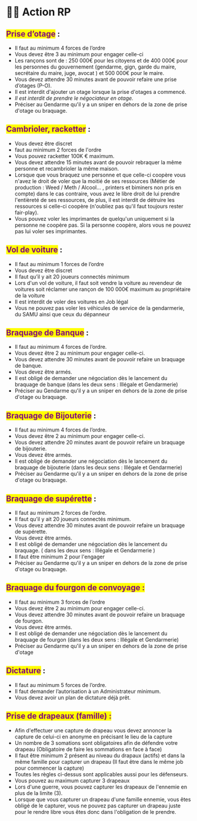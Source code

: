 # 👨‍🌾 Action RP

## <mark style="color:purple;">**Prise d’otage**</mark>**&#x20;:**

* Il faut au minimum 4 forces de l’ordre
* Vous devez être 3 au minimum pour engager celle-ci
* Les rançons sont de : 250 000€ pour les citoyens et de 400 000€ pour les personnes du gouvernement (gendarme, gign, garde du maire, secrétaire du maire, juge, avocat ) et 500 000€ pour le maire.
* Vous devez attendre 30 minutes avant de pouvoir refaire une prise d’otages (P-O).
* Il est interdit d'ajouter un otage lorsque la prise d'otages a commencé.
* _Il est interdit de prendre le négociateur en otage._
* Préciser au Gendarme qu'il y a un sniper en dehors de la zone de prise d'otage ou braquage.

## <mark style="color:purple;">Cambrioler, racketter</mark> :

* Vous devez être discret
* faut au minimum 2 forces de l'ordre
* Vous pouvez racketter 100K € maximum.
* Vous devez attendre 15 minutes avant de pouvoir rebraquer la même personne et recambrioler la même maison.
* Lorsque que vous braquez une personne et que celle-ci coopère vous n'avez le droit de voler que la moitié de ses ressources (Métier de production : Weed / Meth / Alcool... , printers et biminers non pris en compte) dans le cas contraire, vous avez le libre droit de lui prendre l'entièreté de ses ressources, de plus, il est interdit de détruire les ressources si celle-ci coopère (n'oubliez pas qu'il faut toujours rester fair-play).
*   Vous pouvez voler les imprimantes de quelqu'un uniquement si la personne ne coopère pas. Si la personne coopère, alors vous ne pouvez pas lui voler ses imprimantes.



## <mark style="color:purple;">Vol de voiture</mark> :

* Il faut au minimum 1 forces de l’ordre
* Vous devez être discret
* Il faut qu’il y ait 20 joueurs connectés minimum
* Lors d'un vol de voiture, il faut soit vendre la voiture au revendeur de voitures soit réclamer une rançon de 100 000€ maximum au propriétaire de la voiture
* Il est interdit de voler des voitures en Job légal
* Vous ne pouvez pas voler les véhicules de service de la gendarmerie, du SAMU ainsi que ceux du dépanneur

## <mark style="color:purple;">Braquage de Banque</mark> :

* Il faut au minimum 4 forces de l’ordre.
* Vous devez être 2 au minimum pour engager celle-ci.
* Vous devez attendre 30 minutes avant de pouvoir refaire un braquage de banque.
* Vous devez être armés.
* Il est obligé de demander une négociation dès le lancement du braquage de banque (dans les deux sens : Illégale et Gendarmerie)
* Préciser au Gendarme qu'il y a un sniper en dehors de la zone de prise d'otage ou braquage.

## <mark style="color:purple;">Braquage de Bijouterie</mark> :

* Il faut au minimum 4 forces de l’ordre.
* Vous devez être 2 au minimum pour engager celle-ci.
* Vous devez attendre 20 minutes avant de pouvoir refaire un braquage de bijouterie.
* Vous devez être armés.
* Il est obligé de demander une négociation dès le lancement du braquage de bijouterie (dans les deux sens : Illégale et Gendarmerie)
* Préciser au Gendarme qu'il y a un sniper en dehors de la zone de prise d'otage ou braquage.

## <mark style="color:purple;">**Braquage de supérette**</mark>**&#x20;:**

* Il faut au minimum 2 forces de l’ordre.
* Il faut qu’il y ait 20 joueurs connectés minimum.
* Vous devez attendre 30 minutes avant de pouvoir refaire un braquage de supérette.
* Vous devez être armés.
* Il est obligé de demander une négociation dès le lancement du braquage. ( dans les deux sens : Illégale et Gendarmerie )
* Il faut être minimum 2 pour l'engager
* Préciser au Gendarme qu'il y a un sniper en dehors de la zone de prise d'otage ou braquage.

## <mark style="color:purple;">**Braquage du fourgon de convoyage :**</mark>&#x20;

* Il faut au minimum 3 forces de l’ordre
* Vous devez être 2 au minimum pour engager celle-ci.
* Vous devez attendre 30 minutes avant de pouvoir refaire un braquage de fourgon.
* Vous devez être armés.
* Il est obligé de demander une négociation dès le lancement du braquage de fourgon (dans les deux sens : Illégale et Gendarmerie)
* Préciser au Gendarme qu'il y a un sniper en dehors de la zone de prise d'otage

## <mark style="color:purple;">Dictature</mark> :

* Il faut au minimum 5 forces de l’ordre.
* Il faut demander l’autorisation à un Administrateur minimum.
* Vous devez avoir un plan de dictature déjà prêt.

## <mark style="color:purple;">Prise de drapeaux (famille) :</mark>

* Afin d'effectuer une capture de drapeau vous devez annoncer la capture de celui-ci en anonyme en précisant le lieu de la capture
* Un nombre de 3 somations sont obligatoires afin de défendre votre drapeau (Obligatoire de faire les sommations en face à face)
* Il faut être minimum 2 présent au niveau du drapaux (actifs) et dans la même famille pour capturer un drapeau (Il faut être dans le même job pour commencer la capture)
* Toutes les règles ci-dessus sont applicables aussi pour les défenseurs.
* Vous pouvez au maximum capturer 3 drapeaux
* Lors d'une guerre, vous pouvez capturer les drapeaux de l'ennemie en plus de la limite (3).
* Lorsque que vous capturer un drapeau d'une famille ennemie, vous êtes obligé de le capturer, vous ne pouvez pas capturer un drapeau juste pour le rendre libre vous êtes donc dans l'obligation de le prendre.
